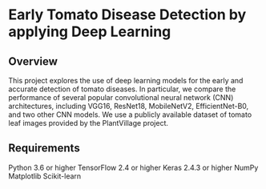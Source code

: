 # Early Tomato Disease Detection by applying Deep Learning

## Overview
This project explores the use of deep learning models for the early and accurate detection of tomato diseases. In particular, we compare the performance of several popular convolutional neural network (CNN) architectures, including VGG16, ResNet18, MobileNetV2, EfficientNet-B0, and two other CNN models. We use a publicly available dataset of tomato leaf images provided by the PlantVillage project.

## Requirements
Python 3.6 or higher
TensorFlow 2.4 or higher
Keras 2.4.3 or higher
NumPy
Matplotlib
Scikit-learn

